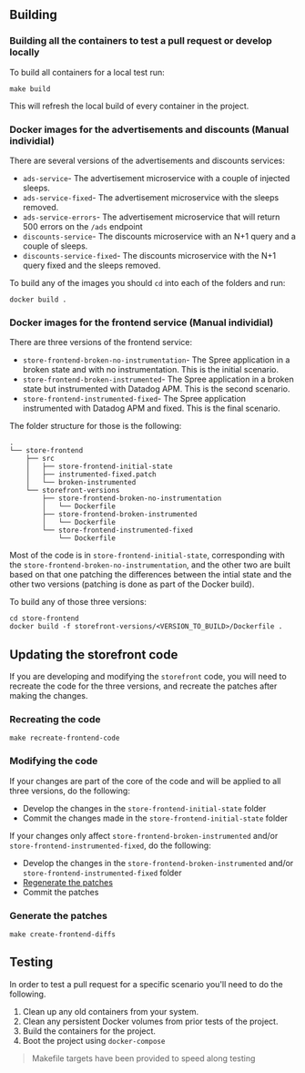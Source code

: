## Building

### Building all the containers to test a pull request or develop locally

To build all containers for a local test run:

```
make build
```

This will refresh the local build of every container in the project.

### Docker images for the advertisements and discounts (Manual individial)

There are several versions of the advertisements and discounts services:

* `ads-service`- The advertisement microservice with a couple of injected sleeps.
* `ads-service-fixed`- The advertisement microservice with the sleeps removed.
* `ads-service-errors`- The advertisement microservice that will return 500 errors on the `/ads` endpoint
* `discounts-service`- The discounts microservice with an N+1 query and a couple of sleeps.
* `discounts-service-fixed`- The discounts microservice with the N+1 query fixed and the sleeps removed.

To build any of the images you should `cd` into each of the folders and run:

```
docker build .
```

### Docker images for the frontend service (Manual individial)

There are three versions of the frontend service:

* `store-frontend-broken-no-instrumentation`- The Spree application in a broken state and with no instrumentation. This is the initial scenario.
* `store-frontend-broken-instrumented`- The Spree application in a broken state but instrumented with Datadog APM. This is the second scenario.
* `store-frontend-instrumented-fixed`- The Spree application instrumented with Datadog APM and fixed. This is the final scenario.

The folder structure for those is the following:

```
.
└── store-frontend
    ├── src
    │   ├── store-frontend-initial-state
    │   ├── instrumented-fixed.patch
    │   └── broken-instrumented
    └── storefront-versions
        ├── store-frontend-broken-no-instrumentation
        │   └── Dockerfile
        ├── store-frontend-broken-instrumented
        │   └── Dockerfile
        └── store-frontend-instrumented-fixed
            └── Dockerfile
```

Most of the code is in `store-frontend-initial-state`, corresponding with the `store-frontend-broken-no-instrumentation`, and the other two are built based on that one patching the differences between the intial state and the other two versions (patching is done as part of the Docker build).

To build any of those three versions:

```
cd store-frontend
docker build -f storefront-versions/<VERSION_TO_BUILD>/Dockerfile .
```

## Updating the storefront code

If you are developing and modifying the `storefront` code, you will need to recreate the code for the three versions, and recreate the patches after making the changes.

### Recreating the code

```
make recreate-frontend-code
```

### Modifying the code

If your changes are part of the core of the code and will be applied to all three versions, do the following:

* Develop the changes in the `store-frontend-initial-state` folder
* Commit the changes made in the `store-frontend-initial-state` folder

If your changes only affect `store-frontend-broken-instrumented` and/or `store-frontend-instrumented-fixed`, do the following:

* Develop the changes in the `store-frontend-broken-instrumented` and/or `store-frontend-instrumented-fixed` folder
* [Regenerate the patches](#Generate-the-patches)
* Commit the patches

### Generate the patches

```
make create-frontend-diffs
```

## Testing

In order to test a pull request for a specific scenario you'll need to do the following.

1. Clean up any old containers from your system.
2. Clean any persistent Docker volumes from prior tests of the project.
3. Build the containers for the project.
4. Boot the project using `docker-compose`

> Makefile targets have been provided to speed along testing